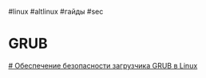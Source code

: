 
#linux #altlinux #гайды #sec 

# GRUB
[# Обеспечение безопасности загрузчика GRUB в Linux](https://habr.com/ru/companies/otus/articles/809851/)